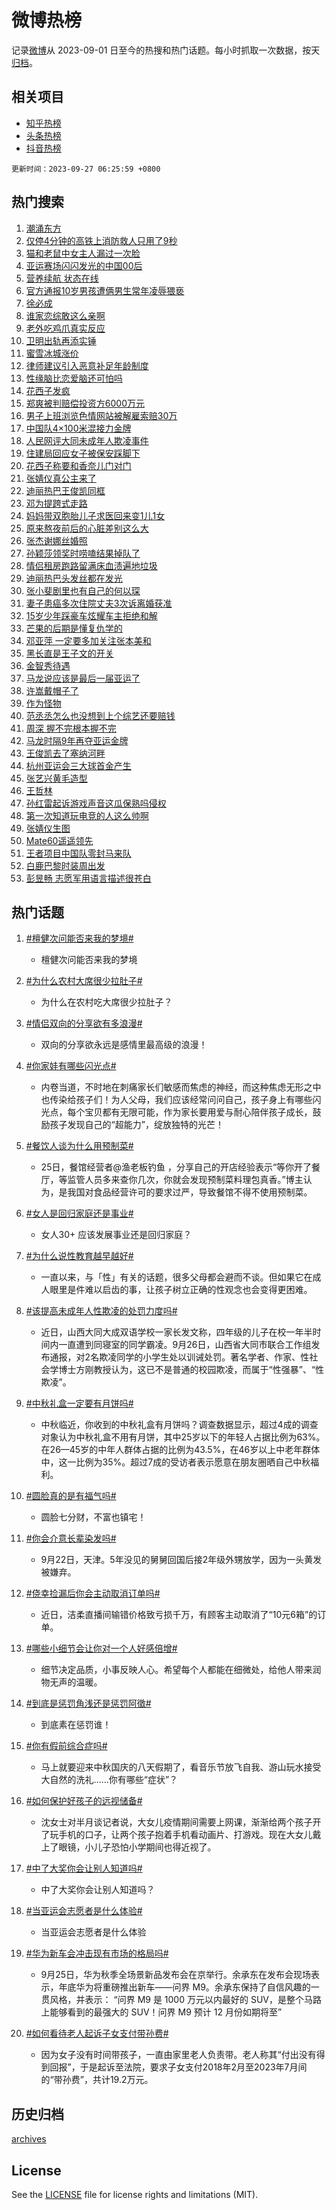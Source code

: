 # 微博热榜

记录[微博](https://www.weibo.com)从 2023-09-01 日至今的热搜和热门话题。每小时抓取一次数据，按天[归档](archives)。

## 相关项目

- [知乎热榜](https://github.com/hotarchive/zhihu)
- [头条热榜](https://github.com/hotarchive/toutiao)
- [抖音热榜](https://github.com/hotarchive/douyin)


`更新时间：2023-09-27 06:25:59 +0800`

## 热门搜索

1. [潮涌东方](https://m.weibo.cn/search?containerid=100103type%3D1%26t%3D10%26q%3D%23%E6%BD%AE%E6%B6%8C%E4%B8%9C%E6%96%B9%23&stream_entry_id=51&isnewpage=1&extparam=seat%3D1%26stream_entry_id%3D51%26pos%3D0%26c_type%3D51%26q%3D%2523%25E6%25BD%25AE%25E6%25B6%258C%25E4%25B8%259C%25E6%2596%25B9%2523%26dgr%3D0%26cate%3D10103%26filter_type%3Drealtimehot%26display_time%3D1695767158%26pre_seqid%3D1695767158027019709121)
1. [仅停4分钟的高铁上消防救人只用了9秒](https://m.weibo.cn/search?containerid=100103type%3D1%26t%3D10%26q%3D%23%E4%BB%85%E5%81%9C4%E5%88%86%E9%92%9F%E7%9A%84%E9%AB%98%E9%93%81%E4%B8%8A%E6%B6%88%E9%98%B2%E6%95%91%E4%BA%BA%E5%8F%AA%E7%94%A8%E4%BA%869%E7%A7%92%23&stream_entry_id=31&isnewpage=1&extparam=seat%3D1%26stream_entry_id%3D31%26pos%3D0%26c_type%3D31%26flag%3D32768%26cate%3D5001%26dgr%3D0%26realpos%3D1%26filter_type%3Drealtimehot%26band_rank%3D1%26q%3D%2523%25E4%25BB%2585%25E5%2581%259C4%25E5%2588%2586%25E9%2592%259F%25E7%259A%2584%25E9%25AB%2598%25E9%2593%2581%25E4%25B8%258A%25E6%25B6%2588%25E9%2598%25B2%25E6%2595%2591%25E4%25BA%25BA%25E5%258F%25AA%25E7%2594%25A8%25E4%25BA%25869%25E7%25A7%2592%2523%26lcate%3D5001%26display_time%3D1695767158%26pre_seqid%3D1695767158027019709121)
1. [猫和老鼠中女主人漏过一次脸](https://m.weibo.cn/search?containerid=100103type%3D1%26t%3D10%26q%3D%E7%8C%AB%E5%92%8C%E8%80%81%E9%BC%A0%E4%B8%AD%E5%A5%B3%E4%B8%BB%E4%BA%BA%E6%BC%8F%E8%BF%87%E4%B8%80%E6%AC%A1%E8%84%B8&stream_entry_id=31&isnewpage=1&extparam=seat%3D1%26stream_entry_id%3D31%26pos%3D1%26c_type%3D31%26flag%3D2%26cate%3D5001%26dgr%3D0%26realpos%3D2%26filter_type%3Drealtimehot%26band_rank%3D2%26q%3D%25E7%258C%25AB%25E5%2592%258C%25E8%2580%2581%25E9%25BC%25A0%25E4%25B8%25AD%25E5%25A5%25B3%25E4%25B8%25BB%25E4%25BA%25BA%25E6%25BC%258F%25E8%25BF%2587%25E4%25B8%2580%25E6%25AC%25A1%25E8%2584%25B8%26lcate%3D5001%26display_time%3D1695767158%26pre_seqid%3D1695767158027019709121)
1. [亚运赛场闪闪发光的中国00后](https://m.weibo.cn/search?containerid=100103type%3D1%26t%3D10%26q%3D%23%E4%BA%9A%E8%BF%90%E8%B5%9B%E5%9C%BA%E9%97%AA%E9%97%AA%E5%8F%91%E5%85%89%E7%9A%84%E4%B8%AD%E5%9B%BD00%E5%90%8E%23&stream_entry_id=31&isnewpage=1&extparam=seat%3D1%26stream_entry_id%3D31%26pos%3D2%26c_type%3D31%26flag%3D0%26cate%3D5001%26dgr%3D0%26realpos%3D3%26filter_type%3Drealtimehot%26band_rank%3D3%26q%3D%2523%25E4%25BA%259A%25E8%25BF%2590%25E8%25B5%259B%25E5%259C%25BA%25E9%2597%25AA%25E9%2597%25AA%25E5%258F%2591%25E5%2585%2589%25E7%259A%2584%25E4%25B8%25AD%25E5%259B%25BD00%25E5%2590%258E%2523%26lcate%3D5001%26display_time%3D1695767158%26pre_seqid%3D1695767158027019709121)
1. [营养续航 状态在线](https://m.weibo.cn/search?containerid=100103type%3D1%26t%3D10%26q%3D%23%E8%90%A5%E5%85%BB%E7%BB%AD%E8%88%AA+%E7%8A%B6%E6%80%81%E5%9C%A8%E7%BA%BF%23&stream_entry_id=31&isnewpage=1&extparam=seat%3D1%26stream_entry_id%3D31%26pos%3D3%26c_type%3D31%26band_rank%3D4%26cate%3D5001%26dgr%3D0%26filter_type%3Drealtimehot%26adid%3D205716%26is_ad_pos%3D1%26q%3D%2523%25E8%2590%25A5%25E5%2585%25BB%25E7%25BB%25AD%25E8%2588%25AA%2520%25E7%258A%25B6%25E6%2580%2581%25E5%259C%25A8%25E7%25BA%25BF%2523%26topic_ad%3D1%26lcate%3D5001%26display_time%3D1695767158%26pre_seqid%3D1695767158027019709121)
1. [官方通报10岁男孩遭俩男生常年凌辱猥亵](https://m.weibo.cn/search?containerid=100103type%3D1%26t%3D10%26q%3D%23%E5%AE%98%E6%96%B9%E9%80%9A%E6%8A%A510%E5%B2%81%E7%94%B7%E5%AD%A9%E9%81%AD%E4%BF%A9%E7%94%B7%E7%94%9F%E5%B8%B8%E5%B9%B4%E5%87%8C%E8%BE%B1%E7%8C%A5%E4%BA%B5%23&stream_entry_id=31&isnewpage=1&extparam=seat%3D1%26stream_entry_id%3D31%26pos%3D4%26c_type%3D31%26flag%3D2%26cate%3D5001%26dgr%3D0%26realpos%3D4%26filter_type%3Drealtimehot%26band_rank%3D4%26q%3D%2523%25E5%25AE%2598%25E6%2596%25B9%25E9%2580%259A%25E6%258A%25A510%25E5%25B2%2581%25E7%2594%25B7%25E5%25AD%25A9%25E9%2581%25AD%25E4%25BF%25A9%25E7%2594%25B7%25E7%2594%259F%25E5%25B8%25B8%25E5%25B9%25B4%25E5%2587%258C%25E8%25BE%25B1%25E7%258C%25A5%25E4%25BA%25B5%2523%26lcate%3D5001%26display_time%3D1695767158%26pre_seqid%3D1695767158027019709121)
1. [徐必成](https://m.weibo.cn/search?containerid=100103type%3D1%26t%3D10%26q%3D%E5%BE%90%E5%BF%85%E6%88%90&stream_entry_id=31&isnewpage=1&extparam=seat%3D1%26stream_entry_id%3D31%26pos%3D5%26c_type%3D31%26flag%3D16%26cate%3D5001%26dgr%3D0%26realpos%3D5%26filter_type%3Drealtimehot%26band_rank%3D5%26q%3D%25E5%25BE%2590%25E5%25BF%2585%25E6%2588%2590%26lcate%3D5001%26display_time%3D1695767158%26pre_seqid%3D1695767158027019709121)
1. [谁家恋综敢这么亲啊](https://m.weibo.cn/search?containerid=100103type%3D1%26t%3D10%26q%3D%23%E8%B0%81%E5%AE%B6%E6%81%8B%E7%BB%BC%E6%95%A2%E8%BF%99%E4%B9%88%E4%BA%B2%E5%95%8A%23&stream_entry_id=31&isnewpage=1&extparam=seat%3D1%26stream_entry_id%3D31%26pos%3D6%26c_type%3D31%26flag%3D2%26cate%3D5001%26dgr%3D0%26realpos%3D6%26filter_type%3Drealtimehot%26band_rank%3D6%26q%3D%2523%25E8%25B0%2581%25E5%25AE%25B6%25E6%2581%258B%25E7%25BB%25BC%25E6%2595%25A2%25E8%25BF%2599%25E4%25B9%2588%25E4%25BA%25B2%25E5%2595%258A%2523%26lcate%3D5001%26display_time%3D1695767158%26pre_seqid%3D1695767158027019709121)
1. [老外吃鸡爪真实反应](https://m.weibo.cn/search?containerid=100103type%3D1%26t%3D10%26q%3D%23%E8%80%81%E5%A4%96%E5%90%83%E9%B8%A1%E7%88%AA%E7%9C%9F%E5%AE%9E%E5%8F%8D%E5%BA%94%23&stream_entry_id=31&isnewpage=1&extparam=seat%3D1%26stream_entry_id%3D31%26pos%3D7%26c_type%3D31%26band_rank%3D7%26cate%3D5001%26dgr%3D0%26filter_type%3Drealtimehot%26adid%3D206124%26is_ad_pos%3D1%26q%3D%2523%25E8%2580%2581%25E5%25A4%2596%25E5%2590%2583%25E9%25B8%25A1%25E7%2588%25AA%25E7%259C%259F%25E5%25AE%259E%25E5%258F%258D%25E5%25BA%2594%2523%26topic_ad%3D1%26lcate%3D5001%26display_time%3D1695767158%26pre_seqid%3D1695767158027019709121)
1. [卫明出轨再添实锤](https://m.weibo.cn/search?containerid=100103type%3D1%26t%3D10%26q%3D%23%E5%8D%AB%E6%98%8E%E5%87%BA%E8%BD%A8%E5%86%8D%E6%B7%BB%E5%AE%9E%E9%94%A4%23&stream_entry_id=31&isnewpage=1&extparam=seat%3D1%26stream_entry_id%3D31%26pos%3D8%26c_type%3D31%26flag%3D2%26cate%3D5001%26dgr%3D0%26realpos%3D7%26filter_type%3Drealtimehot%26band_rank%3D7%26q%3D%2523%25E5%258D%25AB%25E6%2598%258E%25E5%2587%25BA%25E8%25BD%25A8%25E5%2586%258D%25E6%25B7%25BB%25E5%25AE%259E%25E9%2594%25A4%2523%26lcate%3D5001%26display_time%3D1695767158%26pre_seqid%3D1695767158027019709121)
1. [蜜雪冰城涨价](https://m.weibo.cn/search?containerid=100103type%3D1%26t%3D10%26q%3D%23%E8%9C%9C%E9%9B%AA%E5%86%B0%E5%9F%8E%E6%B6%A8%E4%BB%B7%23&stream_entry_id=31&isnewpage=1&extparam=seat%3D1%26stream_entry_id%3D31%26pos%3D9%26c_type%3D31%26flag%3D0%26cate%3D5001%26dgr%3D0%26realpos%3D8%26filter_type%3Drealtimehot%26band_rank%3D8%26q%3D%2523%25E8%259C%259C%25E9%259B%25AA%25E5%2586%25B0%25E5%259F%258E%25E6%25B6%25A8%25E4%25BB%25B7%2523%26lcate%3D5001%26display_time%3D1695767158%26pre_seqid%3D1695767158027019709121)
1. [律师建议引入恶意补足年龄制度](https://m.weibo.cn/search?containerid=100103type%3D1%26t%3D10%26q%3D%23%E5%BE%8B%E5%B8%88%E5%BB%BA%E8%AE%AE%E5%BC%95%E5%85%A5%E6%81%B6%E6%84%8F%E8%A1%A5%E8%B6%B3%E5%B9%B4%E9%BE%84%E5%88%B6%E5%BA%A6%23&stream_entry_id=31&isnewpage=1&extparam=seat%3D1%26stream_entry_id%3D31%26pos%3D10%26c_type%3D31%26flag%3D0%26cate%3D5001%26dgr%3D0%26realpos%3D9%26filter_type%3Drealtimehot%26band_rank%3D9%26q%3D%2523%25E5%25BE%258B%25E5%25B8%2588%25E5%25BB%25BA%25E8%25AE%25AE%25E5%25BC%2595%25E5%2585%25A5%25E6%2581%25B6%25E6%2584%258F%25E8%25A1%25A5%25E8%25B6%25B3%25E5%25B9%25B4%25E9%25BE%2584%25E5%2588%25B6%25E5%25BA%25A6%2523%26lcate%3D5001%26display_time%3D1695767158%26pre_seqid%3D1695767158027019709121)
1. [性缘脑比恋爱脑还可怕吗](https://m.weibo.cn/search?containerid=100103type%3D1%26t%3D10%26q%3D%E6%80%A7%E7%BC%98%E8%84%91%E6%AF%94%E6%81%8B%E7%88%B1%E8%84%91%E8%BF%98%E5%8F%AF%E6%80%95%E5%90%97&stream_entry_id=31&isnewpage=1&extparam=seat%3D1%26stream_entry_id%3D31%26pos%3D11%26c_type%3D31%26flag%3D0%26cate%3D5001%26dgr%3D0%26realpos%3D10%26filter_type%3Drealtimehot%26band_rank%3D10%26q%3D%25E6%2580%25A7%25E7%25BC%2598%25E8%2584%2591%25E6%25AF%2594%25E6%2581%258B%25E7%2588%25B1%25E8%2584%2591%25E8%25BF%2598%25E5%258F%25AF%25E6%2580%2595%25E5%2590%2597%26lcate%3D5001%26display_time%3D1695767158%26pre_seqid%3D1695767158027019709121)
1. [花西子发疯](https://m.weibo.cn/search?containerid=100103type%3D1%26t%3D10%26q%3D%23%E8%8A%B1%E8%A5%BF%E5%AD%90%E5%8F%91%E7%96%AF%23&stream_entry_id=31&isnewpage=1&extparam=seat%3D1%26stream_entry_id%3D31%26pos%3D12%26c_type%3D31%26flag%3D2%26cate%3D5001%26dgr%3D0%26realpos%3D11%26filter_type%3Drealtimehot%26band_rank%3D11%26q%3D%2523%25E8%258A%25B1%25E8%25A5%25BF%25E5%25AD%2590%25E5%258F%2591%25E7%2596%25AF%2523%26lcate%3D5001%26display_time%3D1695767158%26pre_seqid%3D1695767158027019709121)
1. [郑爽被判赔偿投资方6000万元](https://m.weibo.cn/search?containerid=100103type%3D1%26t%3D10%26q%3D%23%E9%83%91%E7%88%BD%E8%A2%AB%E5%88%A4%E8%B5%94%E5%81%BF%E6%8A%95%E8%B5%84%E6%96%B96000%E4%B8%87%E5%85%83%23&stream_entry_id=31&isnewpage=1&extparam=seat%3D1%26stream_entry_id%3D31%26pos%3D13%26c_type%3D31%26flag%3D2%26cate%3D5001%26dgr%3D0%26realpos%3D12%26filter_type%3Drealtimehot%26band_rank%3D12%26q%3D%2523%25E9%2583%2591%25E7%2588%25BD%25E8%25A2%25AB%25E5%2588%25A4%25E8%25B5%2594%25E5%2581%25BF%25E6%258A%2595%25E8%25B5%2584%25E6%2596%25B96000%25E4%25B8%2587%25E5%2585%2583%2523%26lcate%3D5001%26display_time%3D1695767158%26pre_seqid%3D1695767158027019709121)
1. [男子上班浏览色情网站被解雇索赔30万](https://m.weibo.cn/search?containerid=100103type%3D1%26t%3D10%26q%3D%23%E7%94%B7%E5%AD%90%E4%B8%8A%E7%8F%AD%E6%B5%8F%E8%A7%88%E8%89%B2%E6%83%85%E7%BD%91%E7%AB%99%E8%A2%AB%E8%A7%A3%E9%9B%87%E7%B4%A2%E8%B5%9430%E4%B8%87%23&stream_entry_id=31&isnewpage=1&extparam=seat%3D1%26stream_entry_id%3D31%26pos%3D14%26c_type%3D31%26flag%3D2%26cate%3D5001%26dgr%3D0%26realpos%3D13%26filter_type%3Drealtimehot%26band_rank%3D13%26q%3D%2523%25E7%2594%25B7%25E5%25AD%2590%25E4%25B8%258A%25E7%258F%25AD%25E6%25B5%258F%25E8%25A7%2588%25E8%2589%25B2%25E6%2583%2585%25E7%25BD%2591%25E7%25AB%2599%25E8%25A2%25AB%25E8%25A7%25A3%25E9%259B%2587%25E7%25B4%25A2%25E8%25B5%259430%25E4%25B8%2587%2523%26lcate%3D5001%26display_time%3D1695767158%26pre_seqid%3D1695767158027019709121)
1. [中国队4×100米混接力金牌](https://m.weibo.cn/search?containerid=100103type%3D1%26t%3D10%26q%3D%23%E4%B8%AD%E5%9B%BD%E9%98%9F4%C3%97100%E7%B1%B3%E6%B7%B7%E6%8E%A5%E5%8A%9B%E9%87%91%E7%89%8C%23&stream_entry_id=31&isnewpage=1&extparam=seat%3D1%26stream_entry_id%3D31%26pos%3D15%26c_type%3D31%26flag%3D0%26cate%3D5001%26dgr%3D0%26realpos%3D14%26filter_type%3Drealtimehot%26band_rank%3D14%26q%3D%2523%25E4%25B8%25AD%25E5%259B%25BD%25E9%2598%259F4%25C3%2597100%25E7%25B1%25B3%25E6%25B7%25B7%25E6%258E%25A5%25E5%258A%259B%25E9%2587%2591%25E7%2589%258C%2523%26lcate%3D5001%26display_time%3D1695767158%26pre_seqid%3D1695767158027019709121)
1. [人民网评大同未成年人欺凌事件](https://m.weibo.cn/search?containerid=100103type%3D1%26t%3D10%26q%3D%23%E4%BA%BA%E6%B0%91%E7%BD%91%E8%AF%84%E5%A4%A7%E5%90%8C%E6%9C%AA%E6%88%90%E5%B9%B4%E4%BA%BA%E6%AC%BA%E5%87%8C%E4%BA%8B%E4%BB%B6%23&stream_entry_id=31&isnewpage=1&extparam=seat%3D1%26stream_entry_id%3D31%26pos%3D16%26c_type%3D31%26flag%3D0%26cate%3D5001%26dgr%3D0%26realpos%3D15%26filter_type%3Drealtimehot%26band_rank%3D15%26q%3D%2523%25E4%25BA%25BA%25E6%25B0%2591%25E7%25BD%2591%25E8%25AF%2584%25E5%25A4%25A7%25E5%2590%258C%25E6%259C%25AA%25E6%2588%2590%25E5%25B9%25B4%25E4%25BA%25BA%25E6%25AC%25BA%25E5%2587%258C%25E4%25BA%258B%25E4%25BB%25B6%2523%26lcate%3D5001%26display_time%3D1695767158%26pre_seqid%3D1695767158027019709121)
1. [住建局回应女子被保安踩脚下](https://m.weibo.cn/search?containerid=100103type%3D1%26t%3D10%26q%3D%23%E4%BD%8F%E5%BB%BA%E5%B1%80%E5%9B%9E%E5%BA%94%E5%A5%B3%E5%AD%90%E8%A2%AB%E4%BF%9D%E5%AE%89%E8%B8%A9%E8%84%9A%E4%B8%8B%23&stream_entry_id=31&isnewpage=1&extparam=seat%3D1%26stream_entry_id%3D31%26pos%3D17%26c_type%3D31%26flag%3D1%26cate%3D5001%26dgr%3D0%26realpos%3D16%26filter_type%3Drealtimehot%26band_rank%3D16%26q%3D%2523%25E4%25BD%258F%25E5%25BB%25BA%25E5%25B1%2580%25E5%259B%259E%25E5%25BA%2594%25E5%25A5%25B3%25E5%25AD%2590%25E8%25A2%25AB%25E4%25BF%259D%25E5%25AE%2589%25E8%25B8%25A9%25E8%2584%259A%25E4%25B8%258B%2523%26lcate%3D5001%26display_time%3D1695767158%26pre_seqid%3D1695767158027019709121)
1. [花西子称要和香奈儿门对门](https://m.weibo.cn/search?containerid=100103type%3D1%26t%3D10%26q%3D%23%E8%8A%B1%E8%A5%BF%E5%AD%90%E7%A7%B0%E8%A6%81%E5%92%8C%E9%A6%99%E5%A5%88%E5%84%BF%E9%97%A8%E5%AF%B9%E9%97%A8%23&stream_entry_id=31&isnewpage=1&extparam=seat%3D1%26stream_entry_id%3D31%26pos%3D18%26c_type%3D31%26flag%3D0%26cate%3D5001%26dgr%3D0%26realpos%3D17%26filter_type%3Drealtimehot%26band_rank%3D17%26q%3D%2523%25E8%258A%25B1%25E8%25A5%25BF%25E5%25AD%2590%25E7%25A7%25B0%25E8%25A6%2581%25E5%2592%258C%25E9%25A6%2599%25E5%25A5%2588%25E5%2584%25BF%25E9%2597%25A8%25E5%25AF%25B9%25E9%2597%25A8%2523%26lcate%3D5001%26display_time%3D1695767158%26pre_seqid%3D1695767158027019709121)
1. [张婧仪真公主来了](https://m.weibo.cn/search?containerid=100103type%3D1%26t%3D10%26q%3D%23%E5%BC%A0%E5%A9%A7%E4%BB%AA%E7%9C%9F%E5%85%AC%E4%B8%BB%E6%9D%A5%E4%BA%86%23&stream_entry_id=31&isnewpage=1&extparam=seat%3D1%26stream_entry_id%3D31%26pos%3D19%26c_type%3D31%26flag%3D0%26cate%3D5001%26dgr%3D0%26realpos%3D18%26filter_type%3Drealtimehot%26band_rank%3D18%26q%3D%2523%25E5%25BC%25A0%25E5%25A9%25A7%25E4%25BB%25AA%25E7%259C%259F%25E5%2585%25AC%25E4%25B8%25BB%25E6%259D%25A5%25E4%25BA%2586%2523%26lcate%3D5001%26display_time%3D1695767158%26pre_seqid%3D1695767158027019709121)
1. [迪丽热巴王俊凯同框](https://m.weibo.cn/search?containerid=100103type%3D1%26t%3D10%26q%3D%23%E8%BF%AA%E4%B8%BD%E7%83%AD%E5%B7%B4%E7%8E%8B%E4%BF%8A%E5%87%AF%E5%90%8C%E6%A1%86%23&stream_entry_id=31&isnewpage=1&extparam=seat%3D1%26stream_entry_id%3D31%26pos%3D20%26c_type%3D31%26flag%3D0%26cate%3D5001%26dgr%3D0%26realpos%3D19%26filter_type%3Drealtimehot%26band_rank%3D19%26q%3D%2523%25E8%25BF%25AA%25E4%25B8%25BD%25E7%2583%25AD%25E5%25B7%25B4%25E7%258E%258B%25E4%25BF%258A%25E5%2587%25AF%25E5%2590%258C%25E6%25A1%2586%2523%26lcate%3D5001%26display_time%3D1695767158%26pre_seqid%3D1695767158027019709121)
1. [邓为提跨式走路](https://m.weibo.cn/search?containerid=100103type%3D1%26t%3D10%26q%3D%23%E9%82%93%E4%B8%BA%E6%8F%90%E8%B7%A8%E5%BC%8F%E8%B5%B0%E8%B7%AF%23&stream_entry_id=31&isnewpage=1&extparam=seat%3D1%26stream_entry_id%3D31%26pos%3D21%26c_type%3D31%26flag%3D0%26cate%3D5001%26dgr%3D0%26realpos%3D20%26filter_type%3Drealtimehot%26band_rank%3D20%26q%3D%2523%25E9%2582%2593%25E4%25B8%25BA%25E6%258F%2590%25E8%25B7%25A8%25E5%25BC%258F%25E8%25B5%25B0%25E8%25B7%25AF%2523%26lcate%3D5001%26display_time%3D1695767158%26pre_seqid%3D1695767158027019709121)
1. [妈妈带双胞胎儿子求医回来变1儿1女](https://m.weibo.cn/search?containerid=100103type%3D1%26t%3D10%26q%3D%23%E5%A6%88%E5%A6%88%E5%B8%A6%E5%8F%8C%E8%83%9E%E8%83%8E%E5%84%BF%E5%AD%90%E6%B1%82%E5%8C%BB%E5%9B%9E%E6%9D%A5%E5%8F%981%E5%84%BF1%E5%A5%B3%23&stream_entry_id=31&isnewpage=1&extparam=seat%3D1%26stream_entry_id%3D31%26pos%3D22%26c_type%3D31%26flag%3D0%26cate%3D5001%26dgr%3D0%26realpos%3D21%26filter_type%3Drealtimehot%26band_rank%3D21%26q%3D%2523%25E5%25A6%2588%25E5%25A6%2588%25E5%25B8%25A6%25E5%258F%258C%25E8%2583%259E%25E8%2583%258E%25E5%2584%25BF%25E5%25AD%2590%25E6%25B1%2582%25E5%258C%25BB%25E5%259B%259E%25E6%259D%25A5%25E5%258F%25981%25E5%2584%25BF1%25E5%25A5%25B3%2523%26lcate%3D5001%26display_time%3D1695767158%26pre_seqid%3D1695767158027019709121)
1. [原来熬夜前后的心脏差别这么大](https://m.weibo.cn/search?containerid=100103type%3D1%26t%3D10%26q%3D%23%E5%8E%9F%E6%9D%A5%E7%86%AC%E5%A4%9C%E5%89%8D%E5%90%8E%E7%9A%84%E5%BF%83%E8%84%8F%E5%B7%AE%E5%88%AB%E8%BF%99%E4%B9%88%E5%A4%A7%23&stream_entry_id=31&isnewpage=1&extparam=seat%3D1%26stream_entry_id%3D31%26pos%3D23%26c_type%3D31%26flag%3D0%26cate%3D5001%26dgr%3D0%26realpos%3D22%26filter_type%3Drealtimehot%26band_rank%3D22%26q%3D%2523%25E5%258E%259F%25E6%259D%25A5%25E7%2586%25AC%25E5%25A4%259C%25E5%2589%258D%25E5%2590%258E%25E7%259A%2584%25E5%25BF%2583%25E8%2584%258F%25E5%25B7%25AE%25E5%2588%25AB%25E8%25BF%2599%25E4%25B9%2588%25E5%25A4%25A7%2523%26lcate%3D5001%26display_time%3D1695767158%26pre_seqid%3D1695767158027019709121)
1. [张杰谢娜丝婚照](https://m.weibo.cn/search?containerid=100103type%3D1%26t%3D10%26q%3D%23%E5%BC%A0%E6%9D%B0%E8%B0%A2%E5%A8%9C%E4%B8%9D%E5%A9%9A%E7%85%A7%23&stream_entry_id=31&isnewpage=1&extparam=seat%3D1%26stream_entry_id%3D31%26pos%3D24%26c_type%3D31%26flag%3D0%26cate%3D5001%26dgr%3D0%26realpos%3D23%26filter_type%3Drealtimehot%26band_rank%3D23%26q%3D%2523%25E5%25BC%25A0%25E6%259D%25B0%25E8%25B0%25A2%25E5%25A8%259C%25E4%25B8%259D%25E5%25A9%259A%25E7%2585%25A7%2523%26lcate%3D5001%26display_time%3D1695767158%26pre_seqid%3D1695767158027019709121)
1. [孙颖莎领奖时唠嗑结果掉队了](https://m.weibo.cn/search?containerid=100103type%3D1%26t%3D10%26q%3D%23%E5%AD%99%E9%A2%96%E8%8E%8E%E9%A2%86%E5%A5%96%E6%97%B6%E5%94%A0%E5%97%91%E7%BB%93%E6%9E%9C%E6%8E%89%E9%98%9F%E4%BA%86%23&stream_entry_id=31&isnewpage=1&extparam=seat%3D1%26stream_entry_id%3D31%26pos%3D25%26c_type%3D31%26flag%3D0%26cate%3D5001%26dgr%3D0%26realpos%3D24%26filter_type%3Drealtimehot%26band_rank%3D24%26q%3D%2523%25E5%25AD%2599%25E9%25A2%2596%25E8%258E%258E%25E9%25A2%2586%25E5%25A5%2596%25E6%2597%25B6%25E5%2594%25A0%25E5%2597%2591%25E7%25BB%2593%25E6%259E%259C%25E6%258E%2589%25E9%2598%259F%25E4%25BA%2586%2523%26lcate%3D5001%26display_time%3D1695767158%26pre_seqid%3D1695767158027019709121)
1. [情侣租房跑路留满床血渍遍地垃圾](https://m.weibo.cn/search?containerid=100103type%3D1%26t%3D10%26q%3D%23%E6%83%85%E4%BE%A3%E7%A7%9F%E6%88%BF%E8%B7%91%E8%B7%AF%E7%95%99%E6%BB%A1%E5%BA%8A%E8%A1%80%E6%B8%8D%E9%81%8D%E5%9C%B0%E5%9E%83%E5%9C%BE%23&stream_entry_id=31&isnewpage=1&extparam=seat%3D1%26stream_entry_id%3D31%26pos%3D26%26c_type%3D31%26flag%3D0%26cate%3D5001%26dgr%3D0%26realpos%3D25%26filter_type%3Drealtimehot%26band_rank%3D25%26q%3D%2523%25E6%2583%2585%25E4%25BE%25A3%25E7%25A7%259F%25E6%2588%25BF%25E8%25B7%2591%25E8%25B7%25AF%25E7%2595%2599%25E6%25BB%25A1%25E5%25BA%258A%25E8%25A1%2580%25E6%25B8%258D%25E9%2581%258D%25E5%259C%25B0%25E5%259E%2583%25E5%259C%25BE%2523%26lcate%3D5001%26display_time%3D1695767158%26pre_seqid%3D1695767158027019709121)
1. [迪丽热巴头发丝都在发光](https://m.weibo.cn/search?containerid=100103type%3D1%26t%3D10%26q%3D%23%E8%BF%AA%E4%B8%BD%E7%83%AD%E5%B7%B4%E5%A4%B4%E5%8F%91%E4%B8%9D%E9%83%BD%E5%9C%A8%E5%8F%91%E5%85%89%23&stream_entry_id=31&isnewpage=1&extparam=seat%3D1%26stream_entry_id%3D31%26pos%3D27%26c_type%3D31%26flag%3D0%26cate%3D5001%26dgr%3D0%26realpos%3D26%26filter_type%3Drealtimehot%26band_rank%3D26%26q%3D%2523%25E8%25BF%25AA%25E4%25B8%25BD%25E7%2583%25AD%25E5%25B7%25B4%25E5%25A4%25B4%25E5%258F%2591%25E4%25B8%259D%25E9%2583%25BD%25E5%259C%25A8%25E5%258F%2591%25E5%2585%2589%2523%26lcate%3D5001%26display_time%3D1695767158%26pre_seqid%3D1695767158027019709121)
1. [张小斐剧里也有自己的何以琛](https://m.weibo.cn/search?containerid=100103type%3D1%26t%3D10%26q%3D%23%E5%BC%A0%E5%B0%8F%E6%96%90%E5%89%A7%E9%87%8C%E4%B9%9F%E6%9C%89%E8%87%AA%E5%B7%B1%E7%9A%84%E4%BD%95%E4%BB%A5%E7%90%9B%23&stream_entry_id=31&isnewpage=1&extparam=seat%3D1%26stream_entry_id%3D31%26pos%3D28%26c_type%3D31%26flag%3D0%26cate%3D5001%26dgr%3D0%26realpos%3D27%26filter_type%3Drealtimehot%26band_rank%3D27%26q%3D%2523%25E5%25BC%25A0%25E5%25B0%258F%25E6%2596%2590%25E5%2589%25A7%25E9%2587%258C%25E4%25B9%259F%25E6%259C%2589%25E8%2587%25AA%25E5%25B7%25B1%25E7%259A%2584%25E4%25BD%2595%25E4%25BB%25A5%25E7%2590%259B%2523%26lcate%3D5001%26display_time%3D1695767158%26pre_seqid%3D1695767158027019709121)
1. [妻子患癌多次住院丈夫3次诉离婚获准](https://m.weibo.cn/search?containerid=100103type%3D1%26t%3D10%26q%3D%23%E5%A6%BB%E5%AD%90%E6%82%A3%E7%99%8C%E5%A4%9A%E6%AC%A1%E4%BD%8F%E9%99%A2%E4%B8%88%E5%A4%AB3%E6%AC%A1%E8%AF%89%E7%A6%BB%E5%A9%9A%E8%8E%B7%E5%87%86%23&stream_entry_id=31&isnewpage=1&extparam=seat%3D1%26stream_entry_id%3D31%26pos%3D29%26c_type%3D31%26flag%3D0%26cate%3D5001%26dgr%3D0%26realpos%3D28%26filter_type%3Drealtimehot%26band_rank%3D28%26q%3D%2523%25E5%25A6%25BB%25E5%25AD%2590%25E6%2582%25A3%25E7%2599%258C%25E5%25A4%259A%25E6%25AC%25A1%25E4%25BD%258F%25E9%2599%25A2%25E4%25B8%2588%25E5%25A4%25AB3%25E6%25AC%25A1%25E8%25AF%2589%25E7%25A6%25BB%25E5%25A9%259A%25E8%258E%25B7%25E5%2587%2586%2523%26lcate%3D5001%26display_time%3D1695767158%26pre_seqid%3D1695767158027019709121)
1. [15岁少年踩豪车炫耀车主拒绝和解](https://m.weibo.cn/search?containerid=100103type%3D1%26t%3D10%26q%3D%2315%E5%B2%81%E5%B0%91%E5%B9%B4%E8%B8%A9%E8%B1%AA%E8%BD%A6%E7%82%AB%E8%80%80%E8%BD%A6%E4%B8%BB%E6%8B%92%E7%BB%9D%E5%92%8C%E8%A7%A3%23&stream_entry_id=31&isnewpage=1&extparam=seat%3D1%26stream_entry_id%3D31%26pos%3D30%26c_type%3D31%26flag%3D0%26cate%3D5001%26dgr%3D0%26realpos%3D29%26filter_type%3Drealtimehot%26band_rank%3D29%26q%3D%252315%25E5%25B2%2581%25E5%25B0%2591%25E5%25B9%25B4%25E8%25B8%25A9%25E8%25B1%25AA%25E8%25BD%25A6%25E7%2582%25AB%25E8%2580%2580%25E8%25BD%25A6%25E4%25B8%25BB%25E6%258B%2592%25E7%25BB%259D%25E5%2592%258C%25E8%25A7%25A3%2523%26lcate%3D5001%26display_time%3D1695767158%26pre_seqid%3D1695767158027019709121)
1. [芒果的后期是懂复仇学的](https://m.weibo.cn/search?containerid=100103type%3D1%26t%3D10%26q%3D%E8%8A%92%E6%9E%9C%E7%9A%84%E5%90%8E%E6%9C%9F%E6%98%AF%E6%87%82%E5%A4%8D%E4%BB%87%E5%AD%A6%E7%9A%84&stream_entry_id=31&isnewpage=1&extparam=seat%3D1%26stream_entry_id%3D31%26pos%3D31%26c_type%3D31%26flag%3D0%26cate%3D5001%26dgr%3D0%26realpos%3D30%26filter_type%3Drealtimehot%26band_rank%3D30%26q%3D%25E8%258A%2592%25E6%259E%259C%25E7%259A%2584%25E5%2590%258E%25E6%259C%259F%25E6%2598%25AF%25E6%2587%2582%25E5%25A4%258D%25E4%25BB%2587%25E5%25AD%25A6%25E7%259A%2584%26lcate%3D5001%26display_time%3D1695767158%26pre_seqid%3D1695767158027019709121)
1. [邓亚萍 一定要多加关注张本美和](https://m.weibo.cn/search?containerid=100103type%3D1%26t%3D10%26q%3D%E9%82%93%E4%BA%9A%E8%90%8D+%E4%B8%80%E5%AE%9A%E8%A6%81%E5%A4%9A%E5%8A%A0%E5%85%B3%E6%B3%A8%E5%BC%A0%E6%9C%AC%E7%BE%8E%E5%92%8C&stream_entry_id=31&isnewpage=1&extparam=seat%3D1%26stream_entry_id%3D31%26pos%3D32%26c_type%3D31%26flag%3D0%26cate%3D5001%26dgr%3D0%26realpos%3D31%26filter_type%3Drealtimehot%26band_rank%3D31%26q%3D%25E9%2582%2593%25E4%25BA%259A%25E8%2590%258D%2520%25E4%25B8%2580%25E5%25AE%259A%25E8%25A6%2581%25E5%25A4%259A%25E5%258A%25A0%25E5%2585%25B3%25E6%25B3%25A8%25E5%25BC%25A0%25E6%259C%25AC%25E7%25BE%258E%25E5%2592%258C%26lcate%3D5001%26display_time%3D1695767158%26pre_seqid%3D1695767158027019709121)
1. [黑长直是王子文的开关](https://m.weibo.cn/search?containerid=100103type%3D1%26t%3D10%26q%3D%23%E9%BB%91%E9%95%BF%E7%9B%B4%E6%98%AF%E7%8E%8B%E5%AD%90%E6%96%87%E7%9A%84%E5%BC%80%E5%85%B3%23&stream_entry_id=31&isnewpage=1&extparam=seat%3D1%26stream_entry_id%3D31%26pos%3D33%26c_type%3D31%26flag%3D0%26cate%3D5001%26dgr%3D0%26realpos%3D32%26filter_type%3Drealtimehot%26band_rank%3D32%26q%3D%2523%25E9%25BB%2591%25E9%2595%25BF%25E7%259B%25B4%25E6%2598%25AF%25E7%258E%258B%25E5%25AD%2590%25E6%2596%2587%25E7%259A%2584%25E5%25BC%2580%25E5%2585%25B3%2523%26lcate%3D5001%26display_time%3D1695767158%26pre_seqid%3D1695767158027019709121)
1. [金智秀待遇](https://m.weibo.cn/search?containerid=100103type%3D1%26t%3D10%26q%3D%23%E9%87%91%E6%99%BA%E7%A7%80%E5%BE%85%E9%81%87%23&stream_entry_id=31&isnewpage=1&extparam=seat%3D1%26stream_entry_id%3D31%26pos%3D34%26c_type%3D31%26flag%3D0%26cate%3D5001%26dgr%3D0%26realpos%3D33%26filter_type%3Drealtimehot%26band_rank%3D33%26q%3D%2523%25E9%2587%2591%25E6%2599%25BA%25E7%25A7%2580%25E5%25BE%2585%25E9%2581%2587%2523%26lcate%3D5001%26display_time%3D1695767158%26pre_seqid%3D1695767158027019709121)
1. [马龙说应该是最后一届亚运了](https://m.weibo.cn/search?containerid=100103type%3D1%26t%3D10%26q%3D%23%E9%A9%AC%E9%BE%99%E8%AF%B4%E5%BA%94%E8%AF%A5%E6%98%AF%E6%9C%80%E5%90%8E%E4%B8%80%E5%B1%8A%E4%BA%9A%E8%BF%90%E4%BA%86%23&stream_entry_id=31&isnewpage=1&extparam=seat%3D1%26stream_entry_id%3D31%26pos%3D35%26c_type%3D31%26flag%3D0%26cate%3D5001%26dgr%3D0%26realpos%3D34%26filter_type%3Drealtimehot%26band_rank%3D34%26q%3D%2523%25E9%25A9%25AC%25E9%25BE%2599%25E8%25AF%25B4%25E5%25BA%2594%25E8%25AF%25A5%25E6%2598%25AF%25E6%259C%2580%25E5%2590%258E%25E4%25B8%2580%25E5%25B1%258A%25E4%25BA%259A%25E8%25BF%2590%25E4%25BA%2586%2523%26lcate%3D5001%26display_time%3D1695767158%26pre_seqid%3D1695767158027019709121)
1. [许嵩戴帽子了](https://m.weibo.cn/search?containerid=100103type%3D1%26t%3D10%26q%3D%23%E8%AE%B8%E5%B5%A9%E6%88%B4%E5%B8%BD%E5%AD%90%E4%BA%86%23&stream_entry_id=31&isnewpage=1&extparam=seat%3D1%26stream_entry_id%3D31%26pos%3D36%26c_type%3D31%26flag%3D0%26cate%3D5001%26dgr%3D0%26realpos%3D35%26filter_type%3Drealtimehot%26band_rank%3D35%26q%3D%2523%25E8%25AE%25B8%25E5%25B5%25A9%25E6%2588%25B4%25E5%25B8%25BD%25E5%25AD%2590%25E4%25BA%2586%2523%26lcate%3D5001%26display_time%3D1695767158%26pre_seqid%3D1695767158027019709121)
1. [作为怪物](https://m.weibo.cn/search?containerid=100103type%3D1%26t%3D10%26q%3D%E4%BD%9C%E4%B8%BA%E6%80%AA%E7%89%A9&stream_entry_id=31&isnewpage=1&extparam=seat%3D1%26stream_entry_id%3D31%26pos%3D37%26c_type%3D31%26flag%3D0%26cate%3D5001%26dgr%3D0%26realpos%3D36%26filter_type%3Drealtimehot%26band_rank%3D36%26q%3D%25E4%25BD%259C%25E4%25B8%25BA%25E6%2580%25AA%25E7%2589%25A9%26lcate%3D5001%26display_time%3D1695767158%26pre_seqid%3D1695767158027019709121)
1. [范丞丞怎么也没想到上个综艺还要赔钱](https://m.weibo.cn/search?containerid=100103type%3D1%26t%3D10%26q%3D%23%E8%8C%83%E4%B8%9E%E4%B8%9E%E6%80%8E%E4%B9%88%E4%B9%9F%E6%B2%A1%E6%83%B3%E5%88%B0%E4%B8%8A%E4%B8%AA%E7%BB%BC%E8%89%BA%E8%BF%98%E8%A6%81%E8%B5%94%E9%92%B1%23&stream_entry_id=31&isnewpage=1&extparam=seat%3D1%26stream_entry_id%3D31%26pos%3D38%26c_type%3D31%26flag%3D0%26cate%3D5001%26dgr%3D0%26realpos%3D37%26filter_type%3Drealtimehot%26band_rank%3D37%26q%3D%2523%25E8%258C%2583%25E4%25B8%259E%25E4%25B8%259E%25E6%2580%258E%25E4%25B9%2588%25E4%25B9%259F%25E6%25B2%25A1%25E6%2583%25B3%25E5%2588%25B0%25E4%25B8%258A%25E4%25B8%25AA%25E7%25BB%25BC%25E8%2589%25BA%25E8%25BF%2598%25E8%25A6%2581%25E8%25B5%2594%25E9%2592%25B1%2523%26lcate%3D5001%26display_time%3D1695767158%26pre_seqid%3D1695767158027019709121)
1. [周深 握不完根本握不完](https://m.weibo.cn/search?containerid=100103type%3D1%26t%3D10%26q%3D%E5%91%A8%E6%B7%B1+%E6%8F%A1%E4%B8%8D%E5%AE%8C%E6%A0%B9%E6%9C%AC%E6%8F%A1%E4%B8%8D%E5%AE%8C&stream_entry_id=31&isnewpage=1&extparam=seat%3D1%26stream_entry_id%3D31%26pos%3D39%26c_type%3D31%26flag%3D0%26cate%3D5001%26dgr%3D0%26realpos%3D38%26filter_type%3Drealtimehot%26band_rank%3D38%26q%3D%25E5%2591%25A8%25E6%25B7%25B1%2520%25E6%258F%25A1%25E4%25B8%258D%25E5%25AE%258C%25E6%25A0%25B9%25E6%259C%25AC%25E6%258F%25A1%25E4%25B8%258D%25E5%25AE%258C%26lcate%3D5001%26display_time%3D1695767158%26pre_seqid%3D1695767158027019709121)
1. [马龙时隔9年再夺亚运金牌](https://m.weibo.cn/search?containerid=100103type%3D1%26t%3D10%26q%3D%23%E9%A9%AC%E9%BE%99%E6%97%B6%E9%9A%949%E5%B9%B4%E5%86%8D%E5%A4%BA%E4%BA%9A%E8%BF%90%E9%87%91%E7%89%8C%23&stream_entry_id=31&isnewpage=1&extparam=seat%3D1%26stream_entry_id%3D31%26pos%3D40%26c_type%3D31%26flag%3D0%26cate%3D5001%26dgr%3D0%26realpos%3D39%26filter_type%3Drealtimehot%26band_rank%3D39%26q%3D%2523%25E9%25A9%25AC%25E9%25BE%2599%25E6%2597%25B6%25E9%259A%25949%25E5%25B9%25B4%25E5%2586%258D%25E5%25A4%25BA%25E4%25BA%259A%25E8%25BF%2590%25E9%2587%2591%25E7%2589%258C%2523%26lcate%3D5001%26display_time%3D1695767158%26pre_seqid%3D1695767158027019709121)
1. [王俊凯去了塞纳河畔](https://m.weibo.cn/search?containerid=100103type%3D1%26t%3D10%26q%3D%E7%8E%8B%E4%BF%8A%E5%87%AF%E5%8E%BB%E4%BA%86%E5%A1%9E%E7%BA%B3%E6%B2%B3%E7%95%94&stream_entry_id=31&isnewpage=1&extparam=seat%3D1%26stream_entry_id%3D31%26pos%3D41%26c_type%3D31%26flag%3D0%26cate%3D5001%26dgr%3D0%26realpos%3D40%26filter_type%3Drealtimehot%26band_rank%3D40%26q%3D%25E7%258E%258B%25E4%25BF%258A%25E5%2587%25AF%25E5%258E%25BB%25E4%25BA%2586%25E5%25A1%259E%25E7%25BA%25B3%25E6%25B2%25B3%25E7%2595%2594%26lcate%3D5001%26display_time%3D1695767158%26pre_seqid%3D1695767158027019709121)
1. [杭州亚运会三大球首金产生](https://m.weibo.cn/search?containerid=100103type%3D1%26t%3D10%26q%3D%23%E6%9D%AD%E5%B7%9E%E4%BA%9A%E8%BF%90%E4%BC%9A%E4%B8%89%E5%A4%A7%E7%90%83%E9%A6%96%E9%87%91%E4%BA%A7%E7%94%9F%23&stream_entry_id=31&isnewpage=1&extparam=seat%3D1%26stream_entry_id%3D31%26pos%3D42%26c_type%3D31%26flag%3D1%26cate%3D5001%26dgr%3D0%26realpos%3D41%26filter_type%3Drealtimehot%26band_rank%3D41%26q%3D%2523%25E6%259D%25AD%25E5%25B7%259E%25E4%25BA%259A%25E8%25BF%2590%25E4%25BC%259A%25E4%25B8%2589%25E5%25A4%25A7%25E7%2590%2583%25E9%25A6%2596%25E9%2587%2591%25E4%25BA%25A7%25E7%2594%259F%2523%26lcate%3D5001%26display_time%3D1695767158%26pre_seqid%3D1695767158027019709121)
1. [张艺兴黄毛造型](https://m.weibo.cn/search?containerid=100103type%3D1%26t%3D10%26q%3D%23%E5%BC%A0%E8%89%BA%E5%85%B4%E9%BB%84%E6%AF%9B%E9%80%A0%E5%9E%8B%23&stream_entry_id=31&isnewpage=1&extparam=seat%3D1%26stream_entry_id%3D31%26pos%3D43%26c_type%3D31%26flag%3D0%26cate%3D5001%26dgr%3D0%26realpos%3D42%26filter_type%3Drealtimehot%26band_rank%3D42%26q%3D%2523%25E5%25BC%25A0%25E8%2589%25BA%25E5%2585%25B4%25E9%25BB%2584%25E6%25AF%259B%25E9%2580%25A0%25E5%259E%258B%2523%26lcate%3D5001%26display_time%3D1695767158%26pre_seqid%3D1695767158027019709121)
1. [王哲林](https://m.weibo.cn/search?containerid=100103type%3D1%26t%3D10%26q%3D%E7%8E%8B%E5%93%B2%E6%9E%97&stream_entry_id=31&isnewpage=1&extparam=seat%3D1%26stream_entry_id%3D31%26pos%3D44%26c_type%3D31%26flag%3D0%26cate%3D5001%26dgr%3D0%26realpos%3D43%26filter_type%3Drealtimehot%26band_rank%3D43%26q%3D%25E7%258E%258B%25E5%2593%25B2%25E6%259E%2597%26lcate%3D5001%26display_time%3D1695767158%26pre_seqid%3D1695767158027019709121)
1. [孙红雷起诉游戏声音这瓜保熟吗侵权](https://m.weibo.cn/search?containerid=100103type%3D1%26t%3D10%26q%3D%23%E5%AD%99%E7%BA%A2%E9%9B%B7%E8%B5%B7%E8%AF%89%E6%B8%B8%E6%88%8F%E5%A3%B0%E9%9F%B3%E8%BF%99%E7%93%9C%E4%BF%9D%E7%86%9F%E5%90%97%E4%BE%B5%E6%9D%83%23&stream_entry_id=31&isnewpage=1&extparam=seat%3D1%26stream_entry_id%3D31%26pos%3D45%26c_type%3D31%26flag%3D0%26cate%3D5001%26dgr%3D0%26realpos%3D44%26filter_type%3Drealtimehot%26band_rank%3D44%26q%3D%2523%25E5%25AD%2599%25E7%25BA%25A2%25E9%259B%25B7%25E8%25B5%25B7%25E8%25AF%2589%25E6%25B8%25B8%25E6%2588%258F%25E5%25A3%25B0%25E9%259F%25B3%25E8%25BF%2599%25E7%2593%259C%25E4%25BF%259D%25E7%2586%259F%25E5%2590%2597%25E4%25BE%25B5%25E6%259D%2583%2523%26lcate%3D5001%26display_time%3D1695767158%26pre_seqid%3D1695767158027019709121)
1. [第一次知道玩电竞的人这么帅啊](https://m.weibo.cn/search?containerid=100103type%3D1%26t%3D10%26q%3D%23%E7%AC%AC%E4%B8%80%E6%AC%A1%E7%9F%A5%E9%81%93%E7%8E%A9%E7%94%B5%E7%AB%9E%E7%9A%84%E4%BA%BA%E8%BF%99%E4%B9%88%E5%B8%85%E5%95%8A%23&stream_entry_id=31&isnewpage=1&extparam=seat%3D1%26stream_entry_id%3D31%26pos%3D46%26c_type%3D31%26flag%3D0%26cate%3D5001%26dgr%3D0%26realpos%3D45%26filter_type%3Drealtimehot%26band_rank%3D45%26q%3D%2523%25E7%25AC%25AC%25E4%25B8%2580%25E6%25AC%25A1%25E7%259F%25A5%25E9%2581%2593%25E7%258E%25A9%25E7%2594%25B5%25E7%25AB%259E%25E7%259A%2584%25E4%25BA%25BA%25E8%25BF%2599%25E4%25B9%2588%25E5%25B8%2585%25E5%2595%258A%2523%26lcate%3D5001%26display_time%3D1695767158%26pre_seqid%3D1695767158027019709121)
1. [张婧仪生图](https://m.weibo.cn/search?containerid=100103type%3D1%26t%3D10%26q%3D%E5%BC%A0%E5%A9%A7%E4%BB%AA%E7%94%9F%E5%9B%BE&stream_entry_id=31&isnewpage=1&extparam=seat%3D1%26stream_entry_id%3D31%26pos%3D47%26c_type%3D31%26flag%3D0%26cate%3D5001%26dgr%3D0%26realpos%3D46%26filter_type%3Drealtimehot%26band_rank%3D46%26q%3D%25E5%25BC%25A0%25E5%25A9%25A7%25E4%25BB%25AA%25E7%2594%259F%25E5%259B%25BE%26lcate%3D5001%26display_time%3D1695767158%26pre_seqid%3D1695767158027019709121)
1. [Mate60遥遥领先](https://m.weibo.cn/search?containerid=100103type%3D1%26t%3D10%26q%3D%23Mate60%E9%81%A5%E9%81%A5%E9%A2%86%E5%85%88%23&stream_entry_id=31&isnewpage=1&extparam=seat%3D1%26stream_entry_id%3D31%26pos%3D48%26c_type%3D31%26flag%3D0%26cate%3D5001%26dgr%3D0%26realpos%3D47%26filter_type%3Drealtimehot%26band_rank%3D47%26q%3D%2523Mate60%25E9%2581%25A5%25E9%2581%25A5%25E9%25A2%2586%25E5%2585%2588%2523%26lcate%3D5001%26display_time%3D1695767158%26pre_seqid%3D1695767158027019709121)
1. [王者项目中国队零封马来队](https://m.weibo.cn/search?containerid=100103type%3D1%26t%3D10%26q%3D%23%E7%8E%8B%E8%80%85%E9%A1%B9%E7%9B%AE%E4%B8%AD%E5%9B%BD%E9%98%9F%E9%9B%B6%E5%B0%81%E9%A9%AC%E6%9D%A5%E9%98%9F%23&stream_entry_id=31&isnewpage=1&extparam=seat%3D1%26stream_entry_id%3D31%26pos%3D49%26c_type%3D31%26flag%3D0%26cate%3D5001%26dgr%3D0%26realpos%3D48%26filter_type%3Drealtimehot%26band_rank%3D48%26q%3D%2523%25E7%258E%258B%25E8%2580%2585%25E9%25A1%25B9%25E7%259B%25AE%25E4%25B8%25AD%25E5%259B%25BD%25E9%2598%259F%25E9%259B%25B6%25E5%25B0%2581%25E9%25A9%25AC%25E6%259D%25A5%25E9%2598%259F%2523%26lcate%3D5001%26display_time%3D1695767158%26pre_seqid%3D1695767158027019709121)
1. [白鹿巴黎时装周出发](https://m.weibo.cn/search?containerid=100103type%3D1%26t%3D10%26q%3D%23%E7%99%BD%E9%B9%BF%E5%B7%B4%E9%BB%8E%E6%97%B6%E8%A3%85%E5%91%A8%E5%87%BA%E5%8F%91%23&stream_entry_id=31&isnewpage=1&extparam=seat%3D1%26stream_entry_id%3D31%26pos%3D50%26c_type%3D31%26flag%3D1%26cate%3D5001%26dgr%3D0%26realpos%3D49%26filter_type%3Drealtimehot%26band_rank%3D49%26q%3D%2523%25E7%2599%25BD%25E9%25B9%25BF%25E5%25B7%25B4%25E9%25BB%258E%25E6%2597%25B6%25E8%25A3%2585%25E5%2591%25A8%25E5%2587%25BA%25E5%258F%2591%2523%26lcate%3D5001%26display_time%3D1695767158%26pre_seqid%3D1695767158027019709121)
1. [彭昱畅 志愿军用语言描述很苍白](https://m.weibo.cn/search?containerid=100103type%3D1%26t%3D10%26q%3D%E5%BD%AD%E6%98%B1%E7%95%85+%E5%BF%97%E6%84%BF%E5%86%9B%E7%94%A8%E8%AF%AD%E8%A8%80%E6%8F%8F%E8%BF%B0%E5%BE%88%E8%8B%8D%E7%99%BD&stream_entry_id=31&isnewpage=1&extparam=seat%3D1%26stream_entry_id%3D31%26pos%3D51%26c_type%3D31%26flag%3D0%26cate%3D5001%26dgr%3D0%26realpos%3D50%26filter_type%3Drealtimehot%26band_rank%3D50%26q%3D%25E5%25BD%25AD%25E6%2598%25B1%25E7%2595%2585%2520%25E5%25BF%2597%25E6%2584%25BF%25E5%2586%259B%25E7%2594%25A8%25E8%25AF%25AD%25E8%25A8%2580%25E6%258F%258F%25E8%25BF%25B0%25E5%25BE%2588%25E8%258B%258D%25E7%2599%25BD%26lcate%3D5001%26display_time%3D1695767158%26pre_seqid%3D1695767158027019709121)

## 热门话题

1. [#檀健次问能否来我的梦境#](https://m.weibo.cn/search?containerid=231522type%3D1%26t%3D10%26q%3D%23%E6%AA%80%E5%81%A5%E6%AC%A1%E9%97%AE%E8%83%BD%E5%90%A6%E6%9D%A5%E6%88%91%E7%9A%84%E6%A2%A6%E5%A2%83%23&stream_entry_id=128&isnewpage=1&extparam=seat%3D1%26c_type%3D128%26pos%3D1-0-0%26dgr%3D0%26cate%3D5004%26unitid%3D1695705156028%26lcate%3D5004%26display_time%3D1695767159%26pre_seqid%3D1695767159103027387198)
    - 檀健次问能否来我的梦境

1. [#为什么农村大席很少拉肚子#](https://m.weibo.cn/search?containerid=231522type%3D1%26t%3D10%26q%3D%23%E4%B8%BA%E4%BB%80%E4%B9%88%E5%86%9C%E6%9D%91%E5%A4%A7%E5%B8%AD%E5%BE%88%E5%B0%91%E6%8B%89%E8%82%9A%E5%AD%90%23&stream_entry_id=128&isnewpage=1&extparam=seat%3D1%26c_type%3D128%26pos%3D1-0-1%26dgr%3D0%26cate%3D5004%26unitid%3D1695604588003%26lcate%3D5004%26display_time%3D1695767159%26pre_seqid%3D1695767159103027387198)
    - 为什么在农村吃大席很少拉肚子？

1. [#情侣双向的分享欲有多浪漫#](https://m.weibo.cn/search?containerid=231522type%3D1%26t%3D10%26q%3D%23%E6%83%85%E4%BE%A3%E5%8F%8C%E5%90%91%E7%9A%84%E5%88%86%E4%BA%AB%E6%AC%B2%E6%9C%89%E5%A4%9A%E6%B5%AA%E6%BC%AB%23&stream_entry_id=128&isnewpage=1&extparam=seat%3D1%26c_type%3D128%26pos%3D1-0-2%26dgr%3D0%26cate%3D5004%26unitid%3D1695635511820%26lcate%3D5004%26display_time%3D1695767159%26pre_seqid%3D1695767159103027387198)
    - 双向的分享欲永远是感情里最高级的浪漫！

1. [#你家娃有哪些闪光点#](https://m.weibo.cn/search?containerid=231522type%3D1%26t%3D10%26q%3D%23%E4%BD%A0%E5%AE%B6%E5%A8%83%E6%9C%89%E5%93%AA%E4%BA%9B%E9%97%AA%E5%85%89%E7%82%B9%23&stream_entry_id=128&isnewpage=1&extparam=seat%3D1%26c_type%3D128%26pos%3D1-0-3%26dgr%3D0%26cate%3D5004%26unitid%3D1695628006658%26lcate%3D5004%26display_time%3D1695767159%26pre_seqid%3D1695767159103027387198)
    - 内卷当道，不时地在刺痛家长们敏感而焦虑的神经，而这种焦虑无形之中也传染给孩子们！为人父母，我们应该经常问问自己，孩子身上有哪些闪光点，每个宝贝都有无限可能，作为家长要用爱与耐心陪伴孩子成长，鼓励孩子发现自己的“超能力”，绽放独特的光芒！

1. [#餐饮人谈为什么用预制菜#](https://m.weibo.cn/search?containerid=231522type%3D1%26t%3D10%26q%3D%23%E9%A4%90%E9%A5%AE%E4%BA%BA%E8%B0%88%E4%B8%BA%E4%BB%80%E4%B9%88%E7%94%A8%E9%A2%84%E5%88%B6%E8%8F%9C%23&stream_entry_id=128&isnewpage=1&extparam=seat%3D1%26c_type%3D128%26pos%3D1-0-4%26dgr%3D0%26cate%3D5004%26unitid%3D1695688318402%26lcate%3D5004%26display_time%3D1695767159%26pre_seqid%3D1695767159103027387198)
    - 25日，餐馆经营者@渔老板钓鱼 ，分享自己的开店经验表示“等你开了餐厅，等监管人员多来查你几次，你就会发现预制菜料理包真香。”博主认为，是我国对食品经营许可的要求过严，导致餐馆不得不使用预制菜。

1. [#女人是回归家庭还是事业#](https://m.weibo.cn/search?containerid=231522type%3D1%26t%3D10%26q%3D%23%E5%A5%B3%E4%BA%BA%E6%98%AF%E5%9B%9E%E5%BD%92%E5%AE%B6%E5%BA%AD%E8%BF%98%E6%98%AF%E4%BA%8B%E4%B8%9A%23&stream_entry_id=128&isnewpage=1&extparam=seat%3D1%26c_type%3D128%26pos%3D1-0-5%26dgr%3D0%26cate%3D5004%26unitid%3D1695653524241%26lcate%3D5004%26display_time%3D1695767159%26pre_seqid%3D1695767159103027387198)
    - 女人30+ 应该发展事业还是回归家庭？

1. [#为什么说性教育越早越好#](https://m.weibo.cn/search?containerid=231522type%3D1%26t%3D10%26q%3D%23%E4%B8%BA%E4%BB%80%E4%B9%88%E8%AF%B4%E6%80%A7%E6%95%99%E8%82%B2%E8%B6%8A%E6%97%A9%E8%B6%8A%E5%A5%BD%23&stream_entry_id=128&isnewpage=1&extparam=seat%3D1%26c_type%3D128%26pos%3D1-0-6%26dgr%3D0%26cate%3D5004%26unitid%3D1695715085403%26lcate%3D5004%26display_time%3D1695767159%26pre_seqid%3D1695767159103027387198)
    - 一直以来，与「性」有关的话题，很多父母都会避而不谈。但如果它在成人眼里是件难以启齿的事，让孩子树立正确的性观念也会变得更困难。

1. [#该提高未成年人性欺凌的处罚力度吗#](https://m.weibo.cn/search?containerid=231522type%3D1%26t%3D10%26q%3D%23%E8%AF%A5%E6%8F%90%E9%AB%98%E6%9C%AA%E6%88%90%E5%B9%B4%E4%BA%BA%E6%80%A7%E6%AC%BA%E5%87%8C%E7%9A%84%E5%A4%84%E7%BD%9A%E5%8A%9B%E5%BA%A6%E5%90%97%23&stream_entry_id=128&isnewpage=1&extparam=seat%3D1%26c_type%3D128%26pos%3D1-0-7%26dgr%3D0%26cate%3D5004%26unitid%3D1695717505894%26lcate%3D5004%26display_time%3D1695767159%26pre_seqid%3D1695767159103027387198)
    - 近日，山西大同大成双语学校一家长发文称，四年级的儿子在校一年半时间内一直遭到同寝室的同学霸凌。9月26日，山西省大同市联合工作组发布通报，对2名欺凌同学的小学生处以训诫处罚。著名学者、作家、性社会学博士方刚教授认为，这已不是普通的校园欺凌，而属于“性强暴”、“性欺凌”。

1. [#中秋礼盒一定要有月饼吗#](https://m.weibo.cn/search?containerid=231522type%3D1%26t%3D10%26q%3D%23%E4%B8%AD%E7%A7%8B%E7%A4%BC%E7%9B%92%E4%B8%80%E5%AE%9A%E8%A6%81%E6%9C%89%E6%9C%88%E9%A5%BC%E5%90%97%23&stream_entry_id=128&isnewpage=1&extparam=seat%3D1%26c_type%3D128%26pos%3D1-0-8%26dgr%3D0%26cate%3D5004%26unitid%3D1695726485311%26lcate%3D5004%26display_time%3D1695767159%26pre_seqid%3D1695767159103027387198)
    - 中秋临近，你收到的中秋礼盒有月饼吗？调查数据显示，超过4成的调查对象认为中秋礼盒不用有月饼，其中25岁以下的年轻人占据比例为63%。在26—45岁的中年人群体占据的比例为43.5%，在46岁以上中老年群体中，这一比例为35%。超过7成的受访者表示愿意在朋友圈晒自己中秋福利。

1. [#圆脸真的是有福气吗#](https://m.weibo.cn/search?containerid=231522type%3D1%26t%3D10%26q%3D%23%E5%9C%86%E8%84%B8%E7%9C%9F%E7%9A%84%E6%98%AF%E6%9C%89%E7%A6%8F%E6%B0%94%E5%90%97%23&stream_entry_id=128&isnewpage=1&extparam=seat%3D1%26c_type%3D128%26pos%3D1-0-9%26dgr%3D0%26cate%3D5004%26unitid%3D1695735518876%26lcate%3D5004%26display_time%3D1695767159%26pre_seqid%3D1695767159103027387198)
    - 圆脸七分财，不富也镇宅！

1. [#你会介意长辈染发吗#](https://m.weibo.cn/search?containerid=231522type%3D1%26t%3D10%26q%3D%23%E4%BD%A0%E4%BC%9A%E4%BB%8B%E6%84%8F%E9%95%BF%E8%BE%88%E6%9F%93%E5%8F%91%E5%90%97%23&stream_entry_id=128&isnewpage=1&extparam=seat%3D1%26c_type%3D128%26pos%3D1-0-10%26dgr%3D0%26cate%3D5004%26unitid%3D1695683818811%26lcate%3D5004%26display_time%3D1695767159%26pre_seqid%3D1695767159103027387198)
    - 9月22日，天津。5年没见的舅舅回国后接2年级外甥放学，因为一头黄发被嫌弃。

1. [#侥幸捡漏后你会主动取消订单吗#](https://m.weibo.cn/search?containerid=231522type%3D1%26t%3D10%26q%3D%23%E4%BE%A5%E5%B9%B8%E6%8D%A1%E6%BC%8F%E5%90%8E%E4%BD%A0%E4%BC%9A%E4%B8%BB%E5%8A%A8%E5%8F%96%E6%B6%88%E8%AE%A2%E5%8D%95%E5%90%97%23&stream_entry_id=128&isnewpage=1&extparam=seat%3D1%26c_type%3D128%26pos%3D1-0-11%26dgr%3D0%26cate%3D5004%26unitid%3D1695644806479%26lcate%3D5004%26display_time%3D1695767159%26pre_seqid%3D1695767159103027387198)
    - 近日，洁柔直播间输错价格致亏损千万，有顾客主动取消了“10元6箱”的订单。

1. [#哪些小细节会让你对一个人好感倍增#](https://m.weibo.cn/search?containerid=231522type%3D1%26t%3D10%26q%3D%23%E5%93%AA%E4%BA%9B%E5%B0%8F%E7%BB%86%E8%8A%82%E4%BC%9A%E8%AE%A9%E4%BD%A0%E5%AF%B9%E4%B8%80%E4%B8%AA%E4%BA%BA%E5%A5%BD%E6%84%9F%E5%80%8D%E5%A2%9E%23&stream_entry_id=128&isnewpage=1&extparam=seat%3D1%26c_type%3D128%26pos%3D1-0-12%26dgr%3D0%26cate%3D5004%26unitid%3D1695684116065%26lcate%3D5004%26display_time%3D1695767159%26pre_seqid%3D1695767159103027387198)
    - 细节决定品质，小事反映人心。希望每个人都能在细微处，给他人带来润物无声的温暖。

1. [#到底是惩罚角浅还是惩罚阿徵#](https://m.weibo.cn/search?containerid=231522type%3D1%26t%3D10%26q%3D%23%E5%88%B0%E5%BA%95%E6%98%AF%E6%83%A9%E7%BD%9A%E8%A7%92%E6%B5%85%E8%BF%98%E6%98%AF%E6%83%A9%E7%BD%9A%E9%98%BF%E5%BE%B5%23&stream_entry_id=128&isnewpage=1&extparam=seat%3D1%26c_type%3D128%26pos%3D1-0-13%26dgr%3D0%26cate%3D5004%26unitid%3D1695703934180%26lcate%3D5004%26display_time%3D1695767159%26pre_seqid%3D1695767159103027387198)
    - 到底素在惩罚谁！

1. [#你有假前综合症吗#](https://m.weibo.cn/search?containerid=231522type%3D1%26t%3D10%26q%3D%23%E4%BD%A0%E6%9C%89%E5%81%87%E5%89%8D%E7%BB%BC%E5%90%88%E7%97%87%E5%90%97%23&stream_entry_id=128&isnewpage=1&extparam=seat%3D1%26c_type%3D128%26pos%3D1-0-14%26dgr%3D0%26cate%3D5004%26unitid%3D1695710544392%26lcate%3D5004%26display_time%3D1695767159%26pre_seqid%3D1695767159103027387198)
    - 马上就要迎来中秋国庆的八天假期了，看音乐节放飞自我、游山玩水接受大自然的洗礼......你有哪些“症状”？

1. [#如何保护好孩子的远视储备#](https://m.weibo.cn/search?containerid=231522type%3D1%26t%3D10%26q%3D%23%E5%A6%82%E4%BD%95%E4%BF%9D%E6%8A%A4%E5%A5%BD%E5%AD%A9%E5%AD%90%E7%9A%84%E8%BF%9C%E8%A7%86%E5%82%A8%E5%A4%87%23&stream_entry_id=128&isnewpage=1&extparam=seat%3D1%26c_type%3D128%26pos%3D1-0-15%26dgr%3D0%26cate%3D5004%26unitid%3D1695710257040%26lcate%3D5004%26display_time%3D1695767159%26pre_seqid%3D1695767159103027387198)
    - 沈女士对半月谈记者说，大女儿疫情期间需要上网课，渐渐给两个孩子开了玩手机的口子，让两个孩子抱着手机看动画片、打游戏。现在大女儿戴上了眼镜，小儿子恐怕小学期间也得近视了。

1. [#中了大奖你会让别人知道吗#](https://m.weibo.cn/search?containerid=231522type%3D1%26t%3D10%26q%3D%23%E4%B8%AD%E4%BA%86%E5%A4%A7%E5%A5%96%E4%BD%A0%E4%BC%9A%E8%AE%A9%E5%88%AB%E4%BA%BA%E7%9F%A5%E9%81%93%E5%90%97%23&stream_entry_id=128&isnewpage=1&extparam=seat%3D1%26c_type%3D128%26pos%3D1-0-16%26dgr%3D0%26cate%3D5004%26unitid%3D1695734284924%26lcate%3D5004%26display_time%3D1695767159%26pre_seqid%3D1695767159103027387198)
    - 中了大奖你会让别人知道吗？

1. [#当亚运会志愿者是什么体验#](https://m.weibo.cn/search?containerid=231522type%3D1%26t%3D10%26q%3D%23%E5%BD%93%E4%BA%9A%E8%BF%90%E4%BC%9A%E5%BF%97%E6%84%BF%E8%80%85%E6%98%AF%E4%BB%80%E4%B9%88%E4%BD%93%E9%AA%8C%23&stream_entry_id=128&isnewpage=1&extparam=seat%3D1%26c_type%3D128%26pos%3D1-0-17%26dgr%3D0%26cate%3D5004%26unitid%3D1695706945961%26lcate%3D5004%26display_time%3D1695767159%26pre_seqid%3D1695767159103027387198)
    - 当亚运会志愿者是什么体验

1. [#华为新车会冲击现有市场的格局吗#](https://m.weibo.cn/search?containerid=231522type%3D1%26t%3D10%26q%3D%23%E5%8D%8E%E4%B8%BA%E6%96%B0%E8%BD%A6%E4%BC%9A%E5%86%B2%E5%87%BB%E7%8E%B0%E6%9C%89%E5%B8%82%E5%9C%BA%E7%9A%84%E6%A0%BC%E5%B1%80%E5%90%97%23&stream_entry_id=128&isnewpage=1&extparam=seat%3D1%26c_type%3D128%26pos%3D1-0-18%26dgr%3D0%26cate%3D5004%26unitid%3D1695698534531%26lcate%3D5004%26display_time%3D1695767159%26pre_seqid%3D1695767159103027387198)
    - 9月25日，华为秋季全场景新品发布会在京举行。余承东在发布会现场表示，年底华为将重磅推出新车——问界 M9。余承东保持了自信风趣的一贯风格，并表示：
“问界 M9 是 1000 万元以内最好的 SUV，是整个马路上能够看到的最强大的 SUV！问界 M9 预计 12 月份如期将至”

1. [#如何看待老人起诉子女支付带孙费#](https://m.weibo.cn/search?containerid=231522type%3D1%26t%3D10%26q%3D%23%E5%A6%82%E4%BD%95%E7%9C%8B%E5%BE%85%E8%80%81%E4%BA%BA%E8%B5%B7%E8%AF%89%E5%AD%90%E5%A5%B3%E6%94%AF%E4%BB%98%E5%B8%A6%E5%AD%99%E8%B4%B9%23&stream_entry_id=128&isnewpage=1&extparam=seat%3D1%26c_type%3D128%26pos%3D1-0-19%26dgr%3D0%26cate%3D5004%26unitid%3D1695697027668%26lcate%3D5004%26display_time%3D1695767159%26pre_seqid%3D1695767159103027387198)
    - 因为女子没有时间带孩子，一直由家里老人负责带。老人称其“付出没有得到回报”，于是起诉至法院，要求子女支付2018年2月至2023年7月间的“带孙费”，共计19.2万元。


## 历史归档

[archives](archives)

## License

See the [LICENSE](LICENSE) file for license rights and limitations (MIT).
